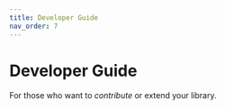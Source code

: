 ```yaml
---
title: Developer Guide
nav_order: 7
---
```


# Developer Guide

For those who want to _contribute_ or extend your library.
